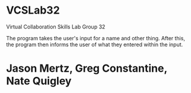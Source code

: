 # VCSLab32
Virtual Collaboration Skills Lab Group 32

The program takes the user's input for a name and other thing. After this, the program then informs the user of what they entered within the input.

# Jason Mertz, Greg Constantine, Nate Quigley
